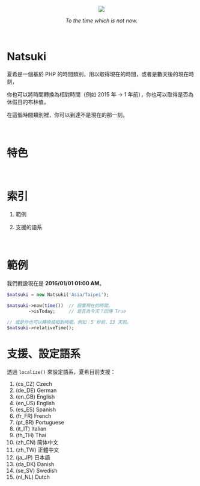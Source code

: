 <p align="center">
  <img src="http://imgur.com/ouyRAIE.png"/>
</p>
<p align="center">
  <i>To the time which is not now.</i>
</p>

&nbsp;

# Natsuki

夏希是一個基於 PHP 的時間類別，用以取得現在的時間，或者是數天後的現在時刻，

你也可以將時間轉換為相對時間（例如 2015 年 -> 1 年前），你也可以取得是否為休假日的布林值，

在這個時間類別裡，你可以到達不是現在的那一刻。

&nbsp;

# 特色

&nbsp;

# 索引

1. 範例

2. 支援的語系

&nbsp;

# 範例

我們假設現在是 **2016/01/01 01:00 AM**。

```php
$natsuki = new Natsuki('Asia/Taipei');

$natsuki->now(time())  // 設置現在的時間。
        ->isToday;     // 是否為今天？回傳 True
        
// 或是你也可以轉換成相對時間，例如：5 秒前、13 天前。
$natsuki->relativeTime();  

```

# 支援、設定語系

透過 `localize()` 來設定語系，夏希目前支援：

1. (cs_CZ) Czech 
2. (de_DE) German 
3. (en_GB) English 
4. (en_US) English 
4. (es_ES) Spanish 
5. (fr_FR) French 
6. (pt_BR) Portuguese 
7. (it_IT) Italian 
8. (th_TH) Thai 
9. (zh_CN) 简体中文 
10. (zh_TW) 正體中文 
11. (ja_JP) 日本語 
12. (da_DK) Danish 
13. (se_SV) Swedish 
14. (nl_NL) Dutch 
